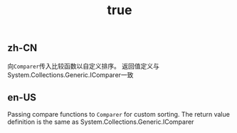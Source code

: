 ﻿---
order: 1
title:
  en-US: Custom sort
  zh-CN: 自定义排序
---

## zh-CN

向`Comparer`传入比较函数以自定义排序。 返回值定义与System.Collections.Generic.IComparer<T>一致


## en-US

Passing compare functions to `Comparer` for custom sorting. The return value definition is the same as System.Collections.Generic.IComparer<T>